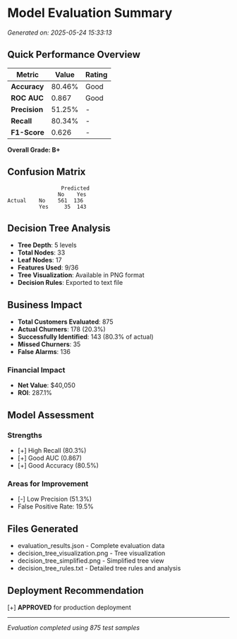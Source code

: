 # Model Evaluation Summary

*Generated on: 2025-05-24 15:33:13*

## Quick Performance Overview

| Metric | Value | Rating |
|--------|--------|--------|
| **Accuracy** | 80.46% | Good |
| **ROC AUC** | 0.867 | Good |
| **Precision** | 51.25% | - |
| **Recall** | 80.34% | - |
| **F1-Score** | 0.626 | - |

**Overall Grade: B+**

## Confusion Matrix
```
                 Predicted
                No    Yes
Actual    No    561  136
          Yes     35  143
```


## Decision Tree Analysis
- **Tree Depth**: 5 levels
- **Total Nodes**: 33
- **Leaf Nodes**: 17
- **Features Used**: 9/36
- **Tree Visualization**: Available in PNG format
- **Decision Rules**: Exported to text file


## Business Impact
- **Total Customers Evaluated**: 875
- **Actual Churners**: 178 (20.3%)
- **Successfully Identified**: 143 (80.3% of actual)
- **Missed Churners**: 35
- **False Alarms**: 136

### Financial Impact
- **Net Value**: $40,050
- **ROI**: 287.1%

## Model Assessment

### Strengths
- [+] High Recall (80.3%)
- [+] Good AUC (0.867)
- [+] Good Accuracy (80.5%)

### Areas for Improvement
- [-] Low Precision (51.3%)
- False Positive Rate: 19.5%

## Files Generated
- evaluation_results.json - Complete evaluation data
- decision_tree_visualization.png - Tree visualization
- decision_tree_simplified.png - Simplified tree view
- decision_tree_rules.txt - Detailed tree rules and analysis

## Deployment Recommendation
[+] **APPROVED** for production deployment

---
*Evaluation completed using 875 test samples*
